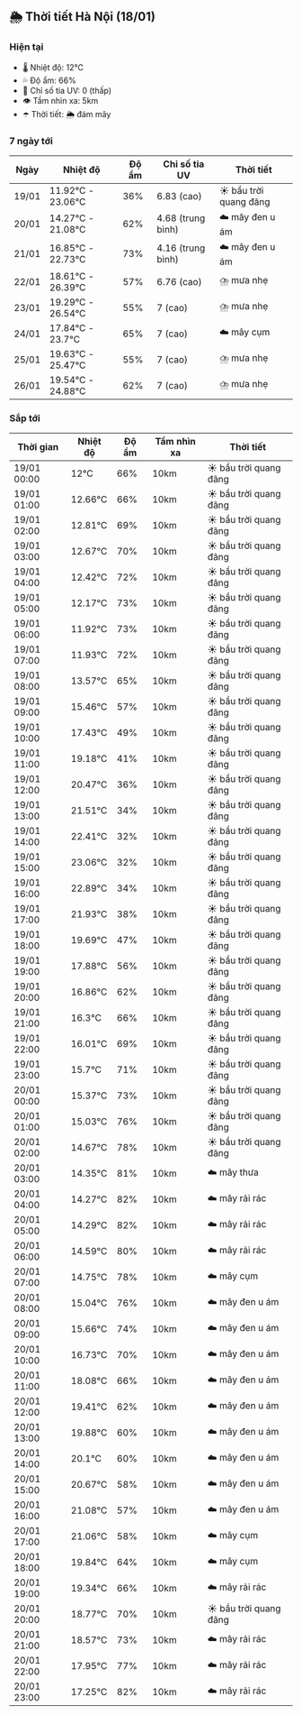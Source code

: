 ## 🌦️ Thời tiết Hà Nội (18/01)

### Hiện tại

- 🌡️ Nhiệt độ: 12℃
- 💦 Độ ẩm: 66%
- 🌟 Chỉ số tia UV: 0 (thấp)
- 👁️ Tầm nhìn xa: 5km
- ☂️ Thời tiết: 🌦️ đám mây

### 7 ngày tới

| Ngày | Nhiệt độ | Độ ẩm | Chỉ số tia UV | Thời tiết |
| --- | --- | --- | --- | --- |
| 19/01 | 11.92℃ - 23.06℃ | 36% | 6.83 (cao) | ☀️ bầu trời quang đãng |
| 20/01 | 14.27℃ - 21.08℃ | 62% | 4.68 (trung bình) | ☁️ mây đen u ám |
| 21/01 | 16.85℃ - 22.73℃ | 73% | 4.16 (trung bình) | ☁️ mây đen u ám |
| 22/01 | 18.61℃ - 26.39℃ | 57% | 6.76 (cao) | ⛈️ mưa nhẹ |
| 23/01 | 19.29℃ - 26.54℃ | 55% | 7 (cao) | ⛈️ mưa nhẹ |
| 24/01 | 17.84℃ - 23.7℃ | 65% | 7 (cao) | ☁️ mây cụm |
| 25/01 | 19.63℃ - 25.47℃ | 55% | 7 (cao) | ⛈️ mưa nhẹ |
| 26/01 | 19.54℃ - 24.88℃ | 62% | 7 (cao) | ⛈️ mưa nhẹ |

### Sắp tới

| Thời gian | Nhiệt độ | Độ ẩm | Tầm nhìn xa | Thời tiết |
| --- | --- | --- | --- | --- |
| 19/01 00:00 | 12℃ | 66% | 10km | ☀️ bầu trời quang đãng |
| 19/01 01:00 | 12.66℃ | 66% | 10km | ☀️ bầu trời quang đãng |
| 19/01 02:00 | 12.81℃ | 69% | 10km | ☀️ bầu trời quang đãng |
| 19/01 03:00 | 12.67℃ | 70% | 10km | ☀️ bầu trời quang đãng |
| 19/01 04:00 | 12.42℃ | 72% | 10km | ☀️ bầu trời quang đãng |
| 19/01 05:00 | 12.17℃ | 73% | 10km | ☀️ bầu trời quang đãng |
| 19/01 06:00 | 11.92℃ | 73% | 10km | ☀️ bầu trời quang đãng |
| 19/01 07:00 | 11.93℃ | 72% | 10km | ☀️ bầu trời quang đãng |
| 19/01 08:00 | 13.57℃ | 65% | 10km | ☀️ bầu trời quang đãng |
| 19/01 09:00 | 15.46℃ | 57% | 10km | ☀️ bầu trời quang đãng |
| 19/01 10:00 | 17.43℃ | 49% | 10km | ☀️ bầu trời quang đãng |
| 19/01 11:00 | 19.18℃ | 41% | 10km | ☀️ bầu trời quang đãng |
| 19/01 12:00 | 20.47℃ | 36% | 10km | ☀️ bầu trời quang đãng |
| 19/01 13:00 | 21.51℃ | 34% | 10km | ☀️ bầu trời quang đãng |
| 19/01 14:00 | 22.41℃ | 32% | 10km | ☀️ bầu trời quang đãng |
| 19/01 15:00 | 23.06℃ | 32% | 10km | ☀️ bầu trời quang đãng |
| 19/01 16:00 | 22.89℃ | 34% | 10km | ☀️ bầu trời quang đãng |
| 19/01 17:00 | 21.93℃ | 38% | 10km | ☀️ bầu trời quang đãng |
| 19/01 18:00 | 19.69℃ | 47% | 10km | ☀️ bầu trời quang đãng |
| 19/01 19:00 | 17.88℃ | 56% | 10km | ☀️ bầu trời quang đãng |
| 19/01 20:00 | 16.86℃ | 62% | 10km | ☀️ bầu trời quang đãng |
| 19/01 21:00 | 16.3℃ | 66% | 10km | ☀️ bầu trời quang đãng |
| 19/01 22:00 | 16.01℃ | 69% | 10km | ☀️ bầu trời quang đãng |
| 19/01 23:00 | 15.7℃ | 71% | 10km | ☀️ bầu trời quang đãng |
| 20/01 00:00 | 15.37℃ | 73% | 10km | ☀️ bầu trời quang đãng |
| 20/01 01:00 | 15.03℃ | 76% | 10km | ☀️ bầu trời quang đãng |
| 20/01 02:00 | 14.67℃ | 78% | 10km | ☀️ bầu trời quang đãng |
| 20/01 03:00 | 14.35℃ | 81% | 10km | ☁️ mây thưa |
| 20/01 04:00 | 14.27℃ | 82% | 10km | ☁️ mây rải rác |
| 20/01 05:00 | 14.29℃ | 82% | 10km | ☁️ mây rải rác |
| 20/01 06:00 | 14.59℃ | 80% | 10km | ☁️ mây rải rác |
| 20/01 07:00 | 14.75℃ | 78% | 10km | ☁️ mây cụm |
| 20/01 08:00 | 15.04℃ | 76% | 10km | ☁️ mây đen u ám |
| 20/01 09:00 | 15.66℃ | 74% | 10km | ☁️ mây đen u ám |
| 20/01 10:00 | 16.73℃ | 70% | 10km | ☁️ mây đen u ám |
| 20/01 11:00 | 18.08℃ | 66% | 10km | ☁️ mây đen u ám |
| 20/01 12:00 | 19.41℃ | 62% | 10km | ☁️ mây đen u ám |
| 20/01 13:00 | 19.88℃ | 60% | 10km | ☁️ mây đen u ám |
| 20/01 14:00 | 20.1℃ | 60% | 10km | ☁️ mây đen u ám |
| 20/01 15:00 | 20.67℃ | 58% | 10km | ☁️ mây đen u ám |
| 20/01 16:00 | 21.08℃ | 57% | 10km | ☁️ mây đen u ám |
| 20/01 17:00 | 21.06℃ | 58% | 10km | ☁️ mây cụm |
| 20/01 18:00 | 19.84℃ | 64% | 10km | ☁️ mây cụm |
| 20/01 19:00 | 19.34℃ | 66% | 10km | ☁️ mây rải rác |
| 20/01 20:00 | 18.77℃ | 70% | 10km | ☀️ bầu trời quang đãng |
| 20/01 21:00 | 18.57℃ | 73% | 10km | ☁️ mây rải rác |
| 20/01 22:00 | 17.95℃ | 77% | 10km | ☁️ mây rải rác |
| 20/01 23:00 | 17.25℃ | 82% | 10km | ☁️ mây rải rác |
